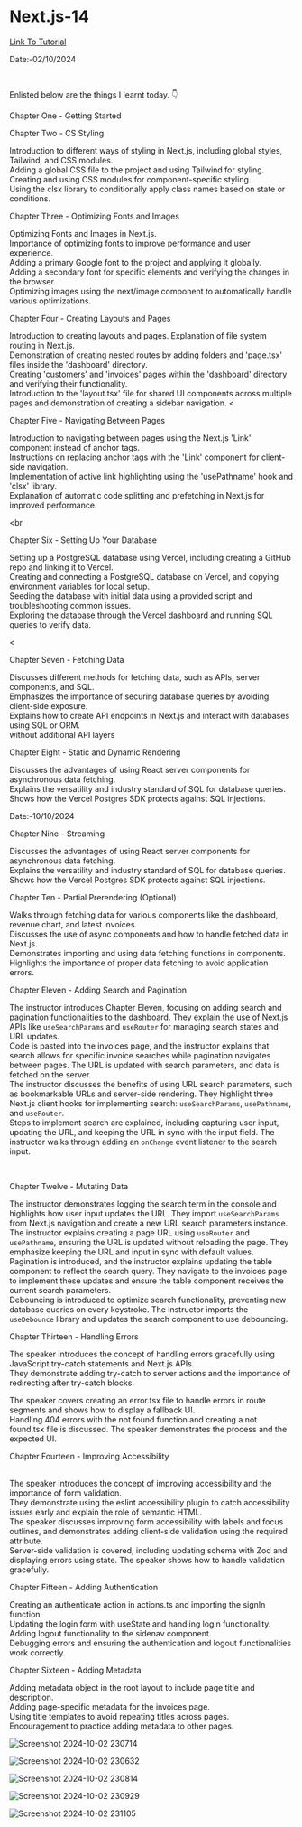 # Next.js-14

<a href = "https://www.youtube.com/watch?v=eZJJ189JTks"> Link To Tutorial </a>
<br>

Date:-02/10/2024 


<br>

Enlisted below are the things I learnt today. 👇
<br>

Chapter One - Getting Started 
<br>




Chapter Two - CS Styling 
<br>



  Introduction to different ways of styling in Next.js, including global styles, Tailwind, and CSS modules.<br>
  Adding a global CSS file to the project and using Tailwind for styling.
  Creating and using CSS modules for component-specific styling.<br>
  Using the clsx library to conditionally apply class names based on state or conditions.<Br>



Chapter Three - Optimizing Fonts and Images
<br>

 Optimizing Fonts and Images in Next.js.<br>
 Importance of optimizing fonts to improve performance and user experience.<br>
 Adding a primary Google font to the project and applying it globally.<br>
 Adding a secondary font for specific elements and verifying the changes in the browser.<br>
 Optimizing images using the next/image component to automatically handle various optimizations.


Chapter Four - Creating Layouts and Pages
<br>


  Introduction to creating layouts and pages. Explanation of file system routing in Next.js.
  <br>
  Demonstration of creating nested routes by adding folders and 'page.tsx' files inside the 'dashboard' directory.<br>
  Creating 'customers' and 'invoices' pages within the 'dashboard' directory and verifying their functionality.<br>
  Introduction to the 'layout.tsx' file for shared UI components across multiple pages and demonstration of creating a sidebar navigation.
  <
  
  Chapter Five - Navigating Between Pages
<br>

  Introduction to navigating between pages using the Next.js 'Link' component instead of anchor tags.<br>
  Instructions on replacing anchor tags with the 'Link' component for client-side navigation.<br>
  Implementation of active link highlighting using the 'usePathname' hook and 'clsx' library.<br>
  Explanation of automatic code splitting and prefetching in Next.js for improved performance.
  
  <br
  
  Chapter Six - Setting Up Your Database
<br>


  Setting up a PostgreSQL database using Vercel, including creating a GitHub repo and linking it to Vercel.
  <br>
  Creating and connecting a PostgreSQL database on Vercel, and copying environment variables for local setup.
  <br>
  Seeding the database with initial data using a provided script and troubleshooting common issues.
  <br>
  Exploring the database through the Vercel dashboard and running SQL queries to verify data.

<

Chapter Seven - Fetching Data
<br>


  Discusses different methods for fetching data, such as APIs, server components, and SQL.
  <br>
  Emphasizes the importance of securing database queries by avoiding client-side exposure.
  <br>
  Explains how to create API endpoints in Next.js and interact with databases using SQL or 
  ORM.
  <br>
without additional API layers

Chapter Eight - Static and Dynamic Rendering
<br>


  Discusses the advantages of using React server components for asynchronous data fetching.
  <br>
  Explains the versatility and industry standard of SQL for database queries.
  <br>
  Shows how the Vercel Postgres SDK protects against SQL injections.
  <br>


  Date:-10/10/2024

  
  Chapter Nine - Streaming

  
  Discusses the advantages of using React server components for asynchronous data fetching.
  <br>
  Explains the versatility and industry standard of SQL for database queries.
  <br>
  Shows how the Vercel Postgres SDK protects against SQL injections.
  <br>


Chapter Ten - Partial Prerendering (Optional)


  Walks through fetching data for various components like the dashboard, revenue chart, and latest invoices.
  <br>
  Discusses the use of async components and how to handle fetched data in Next.js.
  <br>
  Demonstrates importing and using data fetching functions in components.
  <br>
  Highlights the importance of proper data fetching to avoid application errors.
  <br>

Chapter Eleven - Adding Search and Pagination


  The instructor introduces Chapter Eleven, focusing on adding search and pagination functionalities to the dashboard. They explain the use of Next.js APIs like `useSearchParams` and `useRouter` for managing search states and URL updates.
  <br>
  Code is pasted into the invoices page, and the instructor explains that search allows for specific invoice searches while pagination navigates between pages. The URL is updated with search parameters, and data is fetched on the server.
  <br>
  The instructor discusses the benefits of using URL search parameters, such as bookmarkable URLs and server-side rendering. They highlight three Next.js client hooks for implementing search: `useSearchParams`, `usePathname`, and `useRouter`.
  <br>
  Steps to implement search are explained, including capturing user input, updating the URL, and keeping the URL in sync with the input field. The instructor walks through adding an `onChange` event listener to the search input.

  <br>


Chapter Twelve - Mutating Data


  The instructor demonstrates logging the search term in the console and highlights how user input updates the URL. They import `useSearchParams` from Next.js navigation and create a new URL search parameters instance.
  <br>
  The instructor explains creating a page URL using `useRouter` and `usePathname`, ensuring the URL is updated without reloading the page. They emphasize keeping the URL and input in sync with default values.
  <br>
  Pagination is introduced, and the instructor explains updating the table component to reflect the search query. They navigate to the invoices page to implement these updates and ensure the table component receives the current search parameters.
  <br>
  Debouncing is introduced to optimize search functionality, preventing new database queries on every keystroke. The instructor imports the `useDebounce` library and updates the search component to use debouncing.
<br>

Chapter Thirteen - Handling Errors
<br>


  The speaker introduces the concept of handling errors gracefully using JavaScript try-catch statements and Next.js APIs.
  <br>
  They demonstrate adding try-catch to server actions and the importance of redirecting after try-catch blocks.

  The speaker covers creating an error.tsx file to handle errors in route segments and shows how to display a fallback UI.
  <br>
  Handling 404 errors with the not found function and creating a not found.tsx file is discussed. The speaker demonstrates the process and the expected UI.
  <br>


Chapter Fourteen - Improving Accessibility

<br>
  The speaker introduces the concept of improving accessibility and the importance of form validation.
  <br>
  They demonstrate using the eslint accessibility plugin to catch accessibility issues early and explain the role of semantic HTML.
  <br>
  The speaker discusses improving form accessibility with labels and focus outlines, and demonstrates adding client-side validation using the required attribute.
  <br>
  Server-side validation is covered, including updating schema with Zod and displaying errors using state. The speaker shows how to handle validation gracefully.
<br>

Chapter Fifteen - Adding Authentication
<br>


  Creating an authenticate action in actions.ts and importing the signIn function.
  <br>
  Updating the login form with useState and handling login functionality.
  <br>
  Adding logout functionality to the sidenav component.
  <br>
  Debugging errors and ensuring the authentication and logout functionalities work correctly.
  <br>

Chapter Sixteen - Adding Metadata
<br>


  Adding metadata object in the root layout to include page title and description.
  <br>
  Adding page-specific metadata for the invoices page.
  <br>
  Using title templates to avoid repeating titles across pages.
  <br>
  Encouragement to practice adding metadata to other pages.
  <br>

![Screenshot 2024-10-02 230714](https://github.com/user-attachments/assets/667656b8-b365-4c43-bb27-ccf659f52f4f)


![Screenshot 2024-10-02 230632](https://github.com/user-attachments/assets/2dcf0c57-09e6-47e5-b7e8-a9f7baf40328)


![Screenshot 2024-10-02 230814](https://github.com/user-attachments/assets/121c80de-6ee2-45d8-8fc4-4a79c0573b40)

![Screenshot 2024-10-02 230929](https://github.com/user-attachments/assets/154bd057-2d8c-45b1-9f7a-37b5bc32a26f)

![Screenshot 2024-10-02 231105](https://github.com/user-attachments/assets/e1f2d232-5bc3-48fe-a31f-ef879a4ac8ec)
